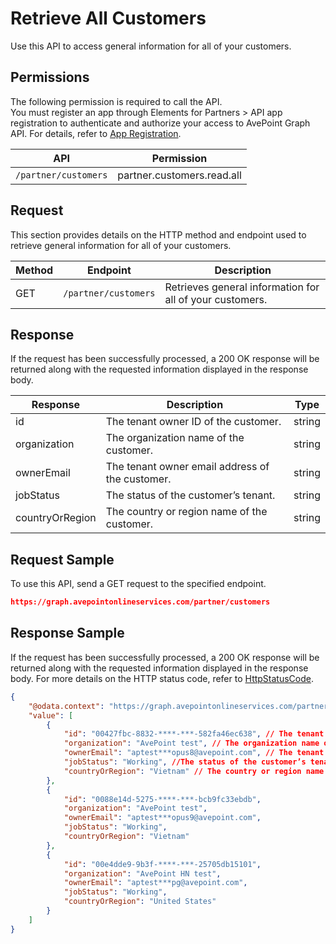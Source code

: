 # Retrieve All Customers

Use this API to access general information for all of your customers. 

## Permissions  

The following permission is required to call the API.  
You must register an app through Elements for Partners > API app registration to authenticate and authorize your access to AvePoint Graph API. For details, refer to [App Registration](https://cdn.avepoint.com/assets/apelements-webhelp/avepoint-elements-for-partners/index.htm#!Documents/appregistration.htm).  

| API  | Permission  |
|-----------|--------|
| `/partner/customers` | partner.customers.read.all|  

## Request

This section provides details on the HTTP method and endpoint used to retrieve general information for all of your customers.

| Method | Endpoint | Description |
| --- | --- | --- |
| GET | `/partner/customers` | Retrieves general information for all of your customers. |

## Response

If the request has been successfully processed, a 200 OK response will be returned along with the requested information displayed in the response body.

| Response | Description | Type |
| --- | --- | --- |
| id | The tenant owner ID of the customer. | string |
| organization | The organization name of the customer. | string |
| ownerEmail | The tenant owner email address of the customer. | string |
| jobStatus | The status of the customer’s tenant. | string |
| countryOrRegion | The country or region name of the customer. | string |

## Request Sample

To use this API, send a GET request to the specified endpoint.

```json
https://graph.avepointonlineservices.com/partner/customers
```

## Response Sample  

If the request has been successfully processed, a 200 OK response will be returned along with the requested information displayed in the response body. For more details on the HTTP status code, refer to [HttpStatusCode](https://learn.avepoint.com/docs/Use-AvePoint-Graph-Modern-API.html#http-status-code).

```json
{
    "@odata.context": "https://graph.avepointonlineservices.com/partner/$metadata#Customers",
    "value": [
        {
            "id": "00427fbc-8832-****-***-582fa46ec638", // The tenant owner ID of the customer
            "organization": "AvePoint test", // The organization name of the customer
            "ownerEmail": "aptest***opus8@avepoint.com", // The tenant owner email address of the customer
            "jobStatus": "Working", //The status of the customer’s tenant
            "countryOrRegion": "Vietnam" // The country or region name of the customer
        },
        {
            "id": "0088e14d-5275-****-***-bcb9fc33ebdb",
            "organization": "AvePoint test",
            "ownerEmail": "aptest***opus9@avepoint.com",
            "jobStatus": "Working",
            "countryOrRegion": "Vietnam"
        },
        {
            "id": "00e4dde9-9b3f-****-***-25705db15101",
            "organization": "AvePoint HN test",
            "ownerEmail": "aptest***pg@avepoint.com",
            "jobStatus": "Working",
            "countryOrRegion": "United States"
        }
    ]
}